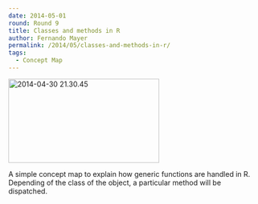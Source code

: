 ```yaml
---
date: 2014-05-01
round: Round 9
title: Classes and methods in R
author: Fernando Mayer
permalink: /2014/05/classes-and-methods-in-r/
tags:
  - Concept Map
---
```

[<img class="alignnone size-medium wp-image-6929" alt="2014-04-30 21.30.45" src="http://files.software-carpentry.org/training-course/2014/05/2014-04-30-21.30.45-300x168.jpg" width="300" height="168" />][1]

A simple concept map to explain how generic functions are handled in R. Depending of the class of the object, a particular method will be dispatched.

 [1]: http://files.software-carpentry.org/training-course/2014/05/2014-04-30-21.30.45.jpg
